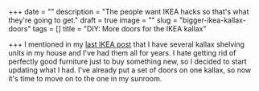 +++
date = ""
description = "The people want IKEA hacks so that's what they're going to get."
draft = true
image = ""
slug = "bigger-ikea-kallax-doors"
tags = []
title = "DIY: More doors for the IKEA kallax"

+++
I mentioned in my [last IKEA post](https://craftycody.com/crafts/doors-ikea-kallax/) that I have several kallax shelving units in my house and I've had them all for years. I hate getting rid of perfectly good furniture just to buy something new, so I decided to start updating what I had. I've already put a set of doors on one kallax, so now it's time to move on to the one in my sunroom.